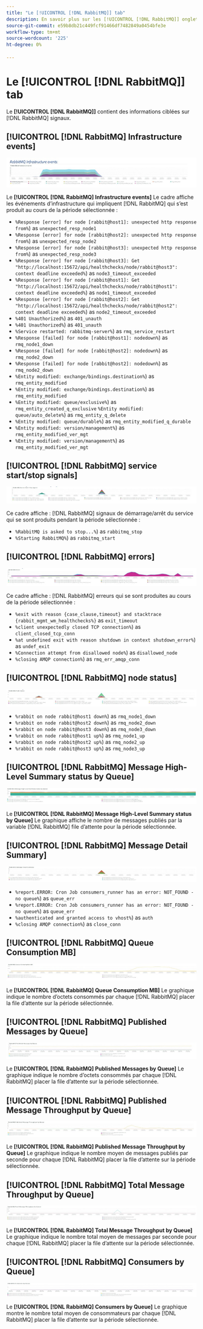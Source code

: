 ```yaml
---
title: "Le [!UICONTROL [!DNL RabbitMQ]] tab"
description: En savoir plus sur les [!UICONTROL [!DNL RabbitMQ]] onglet de [!DNL Observation for Adobe Commerce].
source-git-commit: e59b8db21c449fcf91466df7482849a0454bfe3e
workflow-type: tm+mt
source-wordcount: '225'
ht-degree: 0%

---
```


# Le [!UICONTROL [!DNL RabbitMQ]] tab

Le **[!UICONTROL [!DNL RabbitMQ]]** contient des informations ciblées sur [!DNL RabbitMQ] signaux.

## [!UICONTROL [!DNL RabbitMQ] Infrastructure events]

![[!DNL RabbitMQ] Événements d’infrastructure](../../assets/tools/observation-for-adobe-commerce/rabbitmq-tab-1.jpeg)

Le **[!UICONTROL [!DNL RabbitMQ] Infrastructure events]** Le cadre affiche les événements d’infrastructure qui impliquent [!DNL RabbitMQ] qui s’est produit au cours de la période sélectionnée :

* `%Response [error] for node [rabbit@host1]: unexpected http response from%`) as `unexpected_resp_node1`
* `%Response [error] for node [rabbit@host2]: unexpected http response from%`) as `unexpected_resp_node2`
* `%Response [error] for node [rabbit@host3]: unexpected http response from%`) as `unexpected_resp_node3`
* `%Response [error] for node [rabbit@host3]: Get "http://localhost:15672/api/healthchecks/node/rabbit@host3": context deadline exceeded%`) as `node3_timeout_exceeded`
* `%Response [error] for node [rabbit@host1]: Get "http://localhost:15672/api/healthchecks/node/rabbit@host1": context deadline exceeded%`) as `node1_timeout_exceeded`
* `%Response [error] for node [rabbit@host2]: Get "http://localhost:15672/api/healthchecks/node/rabbit@host2": context deadline exceeded%`) as `node2_timeout_exceeded`
* `%401 Unauthorized%`) as `401_unauth`
* `%401 Unauthorized%`) as `401_unauth`
* `%Service restarted: rabbitmq-server%`) as `rmq_service_restart`
* `%Response [failed] for node [rabbit@host1]: nodedown%`) as `rmq_node1_down`
* `%Response [failed] for node [rabbit@host2]: nodedown%`) as `rmq_node2_down`
* `%Response [failed] for node [rabbit@host2]: nodedown%`) as `rmq_node2_down`
* `%Entity modified: exchange/bindings.destination%`) as `rmq_entity_modified`
* `%Entity modified: exchange/bindings.destination%`) as `rmq_entity_modified`
* `%Entity modified: queue/exclusive%`) as `rmq_entity_created_q_exclusive` `%Entity modified: queue/auto_delete%`) as `rmq_entity_q_delete`
* `%Entity modified: queue/durable%`) as `rmq_entity_modified_q_durable`
* `%Entity modified: version/management%`) as `rmq_entity_modified_ver_mgt`
* `%Entity modified: version/management%`) as `rmq_entity_modified_ver_mgt`

## [!UICONTROL [!DNL RabbitMQ] service start/stop signals]

![[!DNL RabbitMQ] signaux de démarrage/arrêt du service](../../assets/tools/observation-for-adobe-commerce/rabbitmq-tab-2.jpeg)

Ce cadre affiche : [!DNL RabbitMQ] signaux de démarrage/arrêt du service qui se sont produits pendant la période sélectionnée :

* `%RabbitMQ is asked to stop...%`) as `rabbitmq_stop`
* `%Starting RabbitMQ%`) as `rabbitmq_start`

## [!UICONTROL [!DNL RabbitMQ] errors]

![[!DNL RabbitMQ] errors](../../assets/tools/observation-for-adobe-commerce/rabbitmq-tab-3.jpeg)

Ce cadre affiche : [!DNL RabbitMQ] erreurs qui se sont produites au cours de la période sélectionnée :

* `%exit with reason {case_clause,timeout} and stacktrace {rabbit_mgmt_wm_healthchecks%}` as `exit_timeout`
* `%client unexpectedly closed TCP connection%`) as `client_closed_tcp_conn`
* `%at undefined exit with reason shutdown in context shutdown_error%`) as `undef_exit`
* `%Connection attempt from disallowed node%`) as `disallowed_node`
* `%closing AMQP connection%`) as `rmq_err_amqp_conn`

## [!UICONTROL [!DNL RabbitMQ] node status]

![[!DNL RabbitMQ] état du noeud](../../assets/tools/observation-for-adobe-commerce/rabbitmq-tab-4.jpeg)

* `%rabbit on node rabbit@host1 down%`) as `rmq_node1_down`
* `%rabbit on node rabbit@host2 down%`) as `rmq_node2_down`
* `%rabbit on node rabbit@host3 down%`) as `rmq_node3_down`
* `%rabbit on node rabbit@host1 up%`) as `rmq_node1_up`
* `%rabbit on node rabbit@host2 up%`) as `rmq_node2_up`
* `%rabbit on node rabbit@host3 up%`) as `rmq_node3_up`

## [!UICONTROL [!DNL RabbitMQ] Message High-Level Summary status by Queue]

![[!DNL RabbitMQ] État du résumé de haut niveau du message par file d’attente](../../assets/tools/observation-for-adobe-commerce/rabbitmq-tab-5.jpeg)

Le **[!UICONTROL [!DNL RabbitMQ] Message High-Level Summary status by Queue]** Le graphique affiche le nombre de messages publiés par la variable [!DNL RabbitMQ] file d’attente pour la période sélectionnée.

## [!UICONTROL [!DNL RabbitMQ] Message Detail Summary]

![[!DNL RabbitMQ] Résumé des détails du message](../../assets/tools/observation-for-adobe-commerce/rabbitmq-tab-6.jpeg)

* `%report.ERROR: Cron Job consumers_runner has an error: NOT_FOUND - no queue%`) as `queue_err`
* `%report.ERROR: Cron Job consumers_runner has an error: NOT_FOUND - no queue%`) as `queue_err`
* `%authenticated and granted access to vhost%`) as `auth`
* `%closing AMQP connection%`) as `close_conn`

## [!UICONTROL [!DNL RabbitMQ] Queue Consumption MB]

![[!DNL RabbitMQ] Mo de consommation de la file d’attente](../../assets/tools/observation-for-adobe-commerce/rabbitmq-tab-7.jpeg)

Le **[!UICONTROL [!DNL RabbitMQ] Queue Consumption MB]** Le graphique indique le nombre d’octets consommés par chaque [!DNL RabbitMQ] placer la file d’attente sur la période sélectionnée.

## [!UICONTROL [!DNL RabbitMQ] Published Messages by Queue]

![[!DNL RabbitMQ] Messages publiés par file d’attente](../../assets/tools/observation-for-adobe-commerce/rabbitmq-tab-8.jpeg)

Le **[!UICONTROL [!DNL RabbitMQ] Published Messages by Queue]** Le graphique indique le nombre d’octets consommés par chaque [!DNL RabbitMQ] placer la file d’attente sur la période sélectionnée.

## [!UICONTROL [!DNL RabbitMQ] Published Message Throughput by Queue]

![[!DNL RabbitMQ] Débit des messages publiés par file d’attente](../../assets/tools/observation-for-adobe-commerce/rabbitmq-tab-9.jpeg)

Le **[!UICONTROL [!DNL RabbitMQ] Published Message Throughput by Queue]** Le graphique indique le nombre moyen de messages publiés par seconde pour chaque [!DNL RabbitMQ] placer la file d’attente sur la période sélectionnée.

## [!UICONTROL [!DNL RabbitMQ] Total Message Throughput by Queue]

![[!DNL RabbitMQ] Débit total des messages par file d’attente](../../assets/tools/observation-for-adobe-commerce/rabbitmq-tab-10.jpeg)

Le **[!UICONTROL [!DNL RabbitMQ] Total Message Throughput by Queue]** Le graphique indique le nombre total moyen de messages par seconde pour chaque [!DNL RabbitMQ] placer la file d’attente sur la période sélectionnée.

## [!UICONTROL [!DNL RabbitMQ] Consumers by Queue]

![[!DNL RabbitMQ] Consommateurs par file d’attente](../../assets/tools/observation-for-adobe-commerce/rabbitmq-tab-11.jpeg)

Le **[!UICONTROL [!DNL RabbitMQ] Consumers by Queue]** Le graphique montre le nombre total moyen de consommateurs par chaque [!DNL RabbitMQ] placer la file d’attente sur la période sélectionnée.

